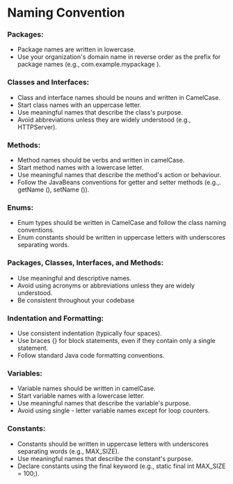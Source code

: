 # Naming Convention

### Packages: 

- Package names are written in lowercase. 
- Use your organization's domain name in reverse order as the prefix for package names (e.g., com.example.mypackage ).

### Classes and Interfaces: 

- Class and interface names should be nouns and written in CamelCase. 
- Start class names with an uppercase letter. 
- Use meaningful names that describe the class's purpose. 
- Avoid abbreviations unless they are widely understood (e.g., HTTPServer).

### Methods: 

- Method names should be verbs and written in camelCase. 
- Start method names with a lowercase letter. 
- Use meaningful names that describe the method's action or behaviour. 
- Follow the JavaBeans conventions for getter and setter methods (e.g.,. getName (), setName ()).

### Enums: 

- Enum types should be written in CamelCase and follow the class naming conventions. 
- Enum constants should be written in uppercase letters with underscores separating words.

### Packages, Classes, Interfaces, and Methods: 

- Use meaningful and descriptive names. 
- Avoid using acronyms or abbreviations unless they are widely understood. 
- Be consistent throughout your codebase

### Indentation and Formatting: 

- Use consistent indentation (typically four spaces). 
- Use braces {} for block statements, even if they contain only a single statement. 
- Follow standard Java code formatting conventions.

### Variables: 

- Variable names should be written in camelCase. 
- Start variable names with a lowercase letter. 
- Use meaningful names that describe the variable's purpose. 
- Avoid using single - letter variable names except for loop counters.

### Constants: 

- Constants should be written in uppercase letters with underscores separating words (e.g., MAX_SIZE). 
- Use meaningful names that describe the constant's purpose. 
- Declare constants using the final keyword (e.g., static final int MAX_SIZE = 100;).
